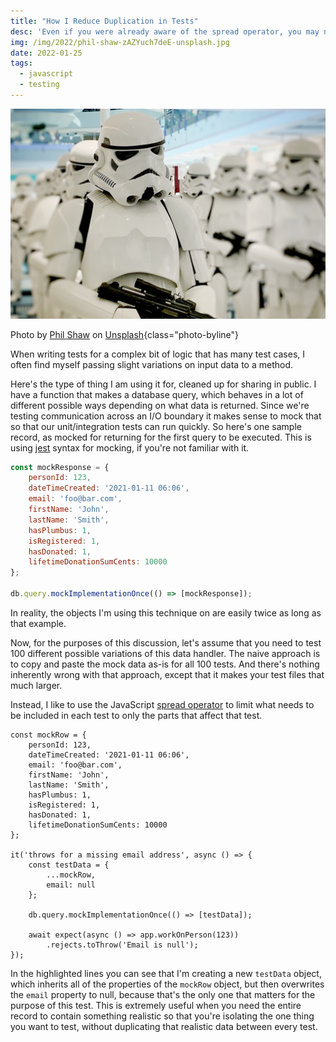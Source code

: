 ```yaml
---
title: "How I Reduce Duplication in Tests"
desc: 'Even if you were already aware of the spread operator, you may not have thought about this opportunity.'
img: /img/2022/phil-shaw-zAZYuch7deE-unsplash.jpg
date: 2022-01-25
tags:
  - javascript
  - testing
---
```


![Storm Troopers from Star Wars](/img/2022/phil-shaw-zAZYuch7deE-unsplash.jpg)

Photo by <a href="https://unsplash.com/@phillshaw?utm_source=unsplash&utm_medium=referral&utm_content=creditCopyText">Phil Shaw</a> on <a href="https://unsplash.com/s/photos/clone?utm_source=unsplash&utm_medium=referral&utm_content=creditCopyText">Unsplash</a>{class="photo-byline"}

When writing tests for a complex bit of logic that has many test cases, I often find myself passing slight variations on input data to a method.

Here's the type of thing I am using it for, cleaned up for sharing in public. I have a function that makes a database query, which behaves in a lot of different possible ways depending on what data is returned. Since we're testing communication across an I/O boundary it makes sense to mock that so that our unit/integration tests can run quickly. So here's one sample record, as mocked for returning for the first query to be executed. This is using [jest][] syntax for mocking, if you're not familiar with it.

```js
const mockResponse = {
	personId: 123,
	dateTimeCreated: '2021-01-11 06:06',
	email: 'foo@bar.com',
	firstName: 'John',
	lastName: 'Smith',
	hasPlumbus: 1,
	isRegistered: 1,
	hasDonated: 1,
	lifetimeDonationSumCents: 10000
};

db.query.mockImplementationOnce(() => [mockResponse]);
```

In reality, the objects I'm using this technique on are easily twice as long as that example.

Now, for the purposes of this discussion, let's assume that you need to test 100 different possible variations of this data handler. The naive approach is to copy and paste the mock data as-is for all 100 tests. And there's nothing inherently wrong with that approach, except that it makes your test files that much larger.

Instead, I like to use the JavaScript [spread operator][spread] to limit what needs to be included in each test to only the parts that affect that test.

```js/14-15
const mockRow = {
	personId: 123,
	dateTimeCreated: '2021-01-11 06:06',
	email: 'foo@bar.com',
	firstName: 'John',
	lastName: 'Smith',
	hasPlumbus: 1,
	isRegistered: 1,
	hasDonated: 1,
	lifetimeDonationSumCents: 10000
};

it('throws for a missing email address', async () => {
	const testData = {
		...mockRow,
		email: null
	};

	db.query.mockImplementationOnce(() => [testData]);

	await expect(async () => app.workOnPerson(123))
		.rejects.toThrow('Email is null');
});
```

In the highlighted lines you can see that I'm creating a new `testData` object, which inherits all of the properties of the `mockRow` object, but then overwrites the `email` property to null, because that's the only one that matters for the purpose of this test. This is extremely useful when you need the entire record to contain something realistic so that you're isolating the one thing you want to test, without duplicating that realistic data between every test.

[jest]: https://jestjs.io/
[spread]: https://developer.mozilla.org/en-US/docs/Web/JavaScript/Reference/Operators/Spread_syntax
